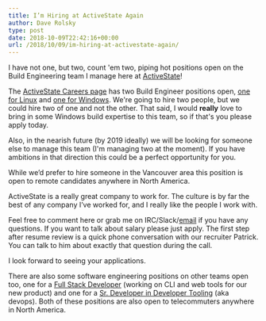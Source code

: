 ```yaml
---
title: I’m Hiring at ActiveState Again
author: Dave Rolsky
type: post
date: 2018-10-09T22:42:16+00:00
url: /2018/10/09/im-hiring-at-activestate-again/
---
```

I have not one, but two, count 'em two, piping hot positions open on the Build Engineering team I manage here at [ActiveState][1]!

The [ActiveState Careers page][2] has two Build Engineer positions open, [one for Linux][3] and [one for Windows][4]. We're going to hire two people, but we could hire two of one and not the other. That said, I would **really** love to bring in some Windows build expertise to this team, so if that's you please apply today.

Also, in the nearish future (by 2019 ideally) we will be looking for someone else to manage this team (I'm managing two at the moment). If you have ambitions in that direction this could be a perfect opportunity for you.

While we’d prefer to hire someone in the Vancouver area this position is open to remote candidates anywhere in North America.

ActiveState is a really great company to work for. The culture is by far the best of any company I’ve worked for, and I really like the people I work with.

Feel free to comment here or grab me on IRC/Slack/[email][5] if you have any questions. If you want to talk about salary please just apply. The first step after resume review is a quick phone conversation with our recruiter Patrick. You can talk to him about exactly that question during the call.

I look forward to seeing your applications.

There are also some software engineering positions on other teams open too, one for a [Full Stack Developer][6] (working on CLI and web tools for our new product) and one for a [Sr. Developer in Developer Tooling][7] (aka devops). Both of these positions are also open to telecommuters anywhere in North America.

 [1]: https://www.activestate.com/
 [2]: https://www.activestate.com/careers
 [3]: https://www.activestate.com/careers#op-260030-linux-build-engineer
 [4]: https://www.activestate.com/careers#op-265159-windows-build-engineer
 [5]: mailto:autarch@urth.org
 [6]: https://www.activestate.com/careers#op-272588-full-stack-developer
 [7]: https://www.activestate.com/careers#op-256899-sr-developer-developer-tooling